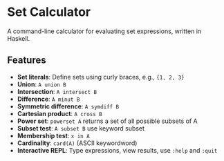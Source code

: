 # Set Calculator

A command-line calculator for evaluating set expressions, written in Haskell.

## Features

- **Set literals**: Define sets using curly braces, e.g., `{1, 2, 3}`
- **Union**: `A union B`
- **Intersection**: `A intersect B` 
- **Difference**: `A minut B` 
- **Symmetric difference**: `A symdiff B` 
- **Cartesian product**: `A cross B` 
- **Power set**: `powerset A` returns a set of all possible subsets of A
- **Subset test**: `A subset B` use keyword subset
- **Membership test**: `x in A`
- **Cardinality**: `card(A)` (ASCII keywordword)
- **Interactive REPL**: Type expressions, view results, use `:help` and `:quit`


